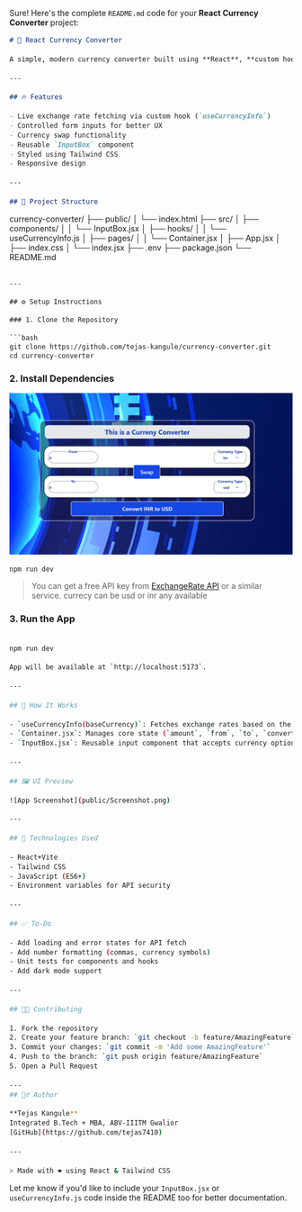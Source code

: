 Sure! Here's the complete `README.md` code for your **React Currency Converter** project:

```markdown
# 💱 React Currency Converter

A simple, modern currency converter built using **React**, **custom hooks**, and **Tailwind CSS**. It fetches real-time exchange rates and allows bidirectional conversion between any two currencies.

---

## 🔥 Features

- Live exchange rate fetching via custom hook (`useCurrencyInfo`)
- Controlled form inputs for better UX
- Currency swap functionality
- Reusable `InputBox` component
- Styled using Tailwind CSS
- Responsive design

---

## 📂 Project Structure
```

currency-converter/
├── public/
│ └── index.html
├── src/
│ ├── components/
│ │ └── InputBox.jsx
│ ├── hooks/
│ │ └── useCurrencyInfo.js
│ ├── pages/
│ │ └── Container.jsx
│ ├── App.jsx
│ ├── index.css
│ └── index.jsx
├── .env
├── package.json
└── README.md

````

---

## ⚙️ Setup Instructions

### 1. Clone the Repository

```bash
git clone https://github.com/tejas-kangule/currency-converter.git
cd currency-converter
````

### 2. Install Dependencies

![App Screenshot](public/Screenshot.png)
```bash
npm run dev

```

> You can get a free API key from [ExchangeRate API](https://cdn.jsdelivr.net/npm/@fawazahmed0/currency-api@latest/v1/currencies/${currency}.json) or a similar service.
> currecy can be usd or inr any available

### 3. Run the App

```bash

npm run dev

App will be available at `http://localhost:5173`.

---

## 🧠 How It Works

- `useCurrencyInfo(baseCurrency)`: Fetches exchange rates based on the selected `from` currency.
- `Container.jsx`: Manages core state (`amount`, `from`, `to`, `convertedAmount`) and conversion logic.
- `InputBox.jsx`: Reusable input component that accepts currency options, input change handlers, and props to enable/disable fields.

---

## 🖼️ UI Preview

![App Screenshot](public/Screenshot.png)

---

## 🧩 Technologies Used

- React+Vite
- Tailwind CSS
- JavaScript (ES6+)
- Environment variables for API security

---

## ✅ To-Do

- Add loading and error states for API fetch
- Add number formatting (commas, currency symbols)
- Unit tests for components and hooks
- Add dark mode support

---

## 🧑‍💻 Contributing

1. Fork the repository
2. Create your feature branch: `git checkout -b feature/AmazingFeature`
3. Commit your changes: `git commit -m 'Add some AmazingFeature'`
4. Push to the branch: `git push origin feature/AmazingFeature`
5. Open a Pull Request

---
## 🙋‍♂️ Author

**Tejas Kangule**
Integrated B.Tech + MBA, ABV-IIITM Gwalior
[GitHub](https://github.com/tejas7410)

---

> Made with ❤️ using React & Tailwind CSS

```

Let me know if you'd like to include your `InputBox.jsx` or `useCurrencyInfo.js` code inside the README too for better documentation.
